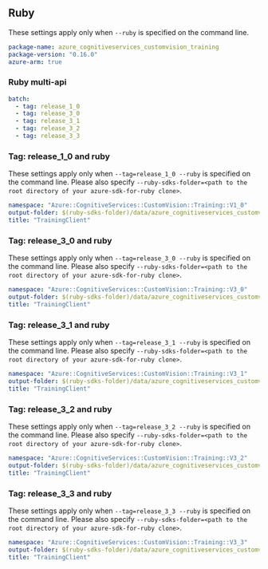 ## Ruby

These settings apply only when `--ruby` is specified on the command line.

``` yaml
package-name: azure_cognitiveservices_customvision_training
package-version: "0.16.0"
azure-arm: true
```

### Ruby multi-api

``` yaml $(ruby) && $(multiapi)
batch:
  - tag: release_1_0
  - tag: release_3_0
  - tag: release_3_1
  - tag: release_3_2
  - tag: release_3_3
```

### Tag: release_1_0 and ruby

These settings apply only when `--tag=release_1_0 --ruby` is specified on the command line.
Please also specify `--ruby-sdks-folder=<path to the root directory of your azure-sdk-for-ruby clone>`.

``` yaml $(tag) == 'release_1_0' && $(ruby)
namespace: "Azure::CognitiveServices::CustomVision::Training::V1_0"
output-folder: $(ruby-sdks-folder)/data/azure_cognitiveservices_customvisiontraining/lib
title: "TrainingClient"
```

### Tag: release_3_0 and ruby

These settings apply only when `--tag=release_3_0 --ruby` is specified on the command line.
Please also specify `--ruby-sdks-folder=<path to the root directory of your azure-sdk-for-ruby clone>`.

``` yaml $(tag) == 'release_3_0' && $(ruby)
namespace: "Azure::CognitiveServices::CustomVision::Training::V3_0"
output-folder: $(ruby-sdks-folder)/data/azure_cognitiveservices_customvisiontraining/lib
title: "TrainingClient"
```

### Tag: release_3_1 and ruby

These settings apply only when `--tag=release_3_1 --ruby` is specified on the command line.
Please also specify `--ruby-sdks-folder=<path to the root directory of your azure-sdk-for-ruby clone>`.

``` yaml $(tag) == 'release_3_1' && $(ruby)
namespace: "Azure::CognitiveServices::CustomVision::Training::V3_1"
output-folder: $(ruby-sdks-folder)/data/azure_cognitiveservices_customvisiontraining/lib
title: "TrainingClient"
```

### Tag: release_3_2 and ruby

These settings apply only when `--tag=release_3_2 --ruby` is specified on the command line.
Please also specify `--ruby-sdks-folder=<path to the root directory of your azure-sdk-for-ruby clone>`.

``` yaml $(tag) == 'release_3_2' && $(ruby)
namespace: "Azure::CognitiveServices::CustomVision::Training::V3_2"
output-folder: $(ruby-sdks-folder)/data/azure_cognitiveservices_customvisiontraining/lib
title: "TrainingClient"
```

### Tag: release_3_3 and ruby

These settings apply only when `--tag=release_3_3 --ruby` is specified on the command line.
Please also specify `--ruby-sdks-folder=<path to the root directory of your azure-sdk-for-ruby clone>`.

``` yaml $(tag) == 'release_3_3' && $(ruby)
namespace: "Azure::CognitiveServices::CustomVision::Training::V3_3"
output-folder: $(ruby-sdks-folder)/data/azure_cognitiveservices_customvisiontraining/lib
title: "TrainingClient"
```
